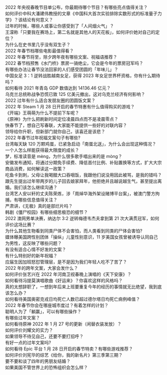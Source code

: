 2022 年央视春晚节目单公布，你最期待哪个节目？有哪些亮点值得关注？  
如何评价中科大潘建伟教授的文章《中国科大首次实验排除实数形式的标准量子力学》？该结论有何意义？  
过年的时候，哪些人或事让你感受到了「人间烟火气」？  
王濛称「只要我在赛场上，第二名就是其他人的天花板」，如何评价她对自己的定位？  
为什么在史书里几乎没有双生子？  
2022 年春节档哪些电影最值得看？  
2022 年春节将至，除夕跨年夜有哪些文案、祝福语推荐？  
2022 春节档预售《水门桥》票房一骑绝尘，它会是今年的票房冠军吗？  
有哪些办法让春节没法回家的人们感受团圆的「年味儿」？  
中国女足 3：1 逆转战胜越南女足，获得 2023 年女足世界杯资格，你有什么期待吗？  
如何看待 2021 年青岛 GDP 数值达到 14136.46 亿元？  
乌克兰总统称战争恐慌已致 125 亿美元撤出，这对乌克兰经济有何影响？  
2022 过年有什么适合发朋友圈的团圆饭文案？  
2022 年 Steam  1 月 28 日开启的春节特惠有什么值得购买的游戏？  
《开端》王萌萌为什么不提前下车呢？  
《原神》为什么把刷新时间定位凌晨四点而不是凌晨零点？  
快春节了，想自己写春联，大家能不能提供一些好的对联内容？  
领导给你升职，但新部门就你自己，该喜还是该悲？  
2022 年春节过年祝福文案句子有哪些?  
台湾每天缺 120 万颗鸡蛋，已紧急启动「南蛋北送」，为什么会出现这种情况？  
一个人怎么样能获得最大限度的成长？  
梦，标准读音是 mèng，为什么很多歌手唱出来的是 mòng？  
安徽发布通知，将通过分期免手续费、降低首付比例、补贴置换等方式，扩大大宗商品消费，如何解读这一政策？  
吃鱼卡到刺，父母让我喝醋大口吞咽饭，我跟他们说没用因此被骂，是我的错吗？  
跟先生提出过年带两岁的儿子回去娘家拜年，他拒绝并且越说越生气，甚至提出离婚。我们该怎么继续沟通？  
台湾艺人安以轩的丈夫陈荣炼，涉「周焯华海外架设赌博平台案」，被澳门警方拘捕，有哪些信息值得关注？  
严肃讲，《无极》真的是部烂片吗？  
韩剧《僵尸校园》有哪些细思极恐的细节？  
2022 澳网男单决赛，纳达尔 3:2 逆转梅德韦杰夫拿到第 21 次大满贯冠军，如何评价这场比赛？  
为什么其他生物看到同类尸体不会害怕，而人类看到同类的尸体会害怕?  
媒体曝美国跨性别团体「操纵」儿童性别意识，11 岁美国女孩曾被诱导认同自己为男性，这反映了哪些问题？  
有没有适合心情不好发的文案？  
有什么特别好的新年祝福？  
应届生因加班怒怼管理层，是不是因为我们年轻人吃不了苦了？  
2022 年的跨年文案，大家会发什么？  
如何评价张艺兴在 2022 年河南卫视春晚上演唱的《天下安康》？  
如何看待冯提莫演唱歌曲《好运来》？你喜欢这样的风格吗？  
真的太想辞职了，一想到年后来上班要重复今年的经历的事情就无比绝望，我到底该怎么办？  
如何看待美国奥密克戎日均死亡人数已超过德尔塔日均死亡病例峰值？  
2022 年春节你会在哪座城市度过？有着怎样的计划？  
聪明人为了「躺赢」，可以有哪些操作？  
有哪些过年文案？  
如何看待原神 2022 年 1 月 27 号的更新（闲替衣装发放）？  
如何评价刘耀文的实力？  
如果领导不待见自己，还要不要打招呼？  
有好一点的过年文案吗?  
如何看待 Epic 平台 1 月 28 日开启的春节特卖？有哪些游戏推荐？  
如何评价刘宪华的综艺《给你，我的新名片》第三季第三期？  
要不要和谈了四年的男朋友结婚？  
如果美国不管世界上的恐怖组织会怎么样？  
